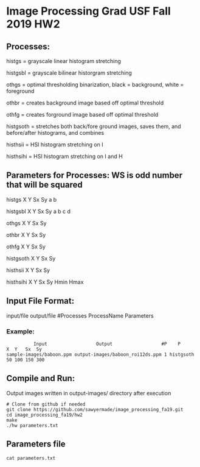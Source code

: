 # Image Processing Grad USF Fall 2019 HW2
## Processes:
histgs = grayscale linear histogram stretching

histgsbl = grayscale bilinear historgram stretching

othgs = optimal thresholding binarization, black = background, white = foreground

othbr = creates background image based off optimal threshold

othfg = creates forground image based off optimal threshold

histgsoth = stretches both back/fore ground images, saves them, and before/after histograms, and combines

histhsii = HSI histogram stretching on I

histhsihi = HSI histogram stretching on I and H

## Parameters for Processes: WS is odd number that will be squared
histgs X Y Sx Sy a b

histgsbl X Y Sx Sy a b c d

othgs X Y Sx Sy

othbr X Y Sx Sy 

othfg X Y Sx Sy 

histgsoth X Y Sx Sy 

histhsii X Y Sx Sy 

histhsihi X Y Sx Sy Hmin Hmax

## Input File Format:
input/file output/file #Processes ProcessName Parameters
### Example:
```
          Input                  Output                  #P    P       X  Y   Sx  Sy
sample-images/baboon.ppm output-images/baboon_roi12ds.ppm 1 histgsoth 50 100 150 300
```

## Compile and Run:
Output images written in output-images/ directory after execution
```
# Clone from github if needed
git clone https://github.com/sawyermade/image_processing_fa19.git 
cd image_processing_fa19/hw2
make
./hw parameters.txt
```

## Parameters file
```
cat parameters.txt
```
